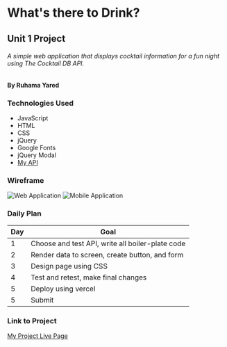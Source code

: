 # What's there to Drink?
## Unit 1 Project
###### A simple web application that displays cocktail information for a fun night using The Cocktail DB API.

#### By Ruhama Yared

### Technologies Used

- JavaScript
- HTML
- CSS
- jQuery
- Google Fonts
- jQuery Modal
- [My API](https://rapidapi.com/thecocktaildb/api/the-cocktail-db/)


### Wireframe

![Web Application](https://i.imgur.com/SJxmpxE.png)
![Mobile Application](https://i.imgur.com/34gUdqx.png)


### Daily Plan

| Day | Goal |
|-----|------|
| 1 | Choose and test API, write all boiler-plate code |
| 2 | Render data to screen, create button, and form |
| 3 | Design page using CSS |
| 4 | Test and retest, make final changes |
| 5 | Deploy using vercel |
| 5 | Submit |


### Link to Project
[My Project Live Page](https://unit1project.vercel.app/)

